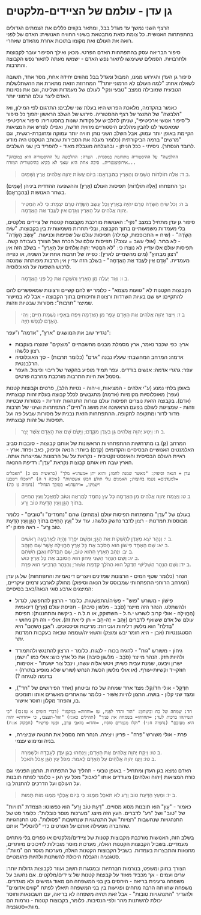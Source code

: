 # גן עדן - עולמם של הציידים-מלקטים

הרצף השני נמשך עד מגדל בבל, ומתאר בקווים כללים את הצמתים הגדולים בהתפתחות האנושית.
כל צומת כזאת מתבטאת בשינוי החוויה האנושית: האדם של לפני רואה את העולם ואת מקומו בתוכות אחרת מהאדם שאחרי.

סיפור הבריאה עסק בהתפתחות האדם הפרטי. מכאן ואילך הסיפור עובר לקבוצות ולתרבויות. הסמלים ששימשו לתאור נפש האדם - ישמשו מעתה לתאור נפש הקבוצה והתרבות.

סיפור גן העדן והגירוש ממנו, המבול ומגדל בבל מהווים יחידה אחת, מסר אחד, תשובה לשאלה אחת: "למה העולם לא הרמוני יותר?"
המחרוזת הזאת מתארת את ההשתלשלות הטבעית שמובילה ממצב "טבעי ונקי" לעולם של מעמדות ושליטה, וגם את נסיונות האדם ליצר עולם הרמוני יותר.

כאמור בהקדמה, מלאכת הפרוש היא בעלת שני שלבים: התרגום לפי המילון, ואז "הלבשה" של התוצר על רצף ההסטוריה.
פירוש של השלב הראשון יהפוך כל סיפור ל"סיפור אנושי ארכיטיפי", שניתן להלביש על נקודות שונות בהסטוריה: סיפור ארכיטיפי שמאפשר לנו להבין מהלכים היסטוריים מזווית חדשה, ואפילו לפרש את המציאות הקיימת באופן יותר עמוק.
אבל השלב השני נותן חוויה יותר עמוקה ומחוברת-רגשית, וגם "מרשים" ברמה הביקורתית (כלומר מעלה את הסבירות שכותב הטקסט היה מודע לרובד הנסתר).
ניסיתי - ככל הניתן - ובהצלחה מוגבלת מאוד - להפריד בין שני השלבים.

```history
"ההלבשה" על ההיסטוריה מתוחמת במסגרת. הערה: ההלבשה על ההיסטוריה היא במובהק אירופוצנטרית. סיבה אחת היא שאני לא בקיא בהיסטורית המזרח...
```


> ב ד: אֵלֶּה תוֹלְדוֹת הַשָּׁמַיִם וְהָאָרֶץ בְּ**הִ**בָּרְאָם:  בְּיוֹם עֲשׂוֹת יְהוָה אֱלֹהִים אֶרֶץ וְשָׁמָיִם.  

וכך התפתחו (אֵלֶּה תוֹלְדוֹת) תפיסות העולם (אָרֶץ) וההשפעה ההדדית ביניהן (שָּׁמַיִם) בשחר האנושות (בְּהִבָּרְאָם).

> ב ה: וְכֹל שִׂיחַ הַשָּׂדֶה טֶרֶם יִהְיֶה בָאָרֶץ וְכָל עֵשֶׂב הַשָּׂדֶה טֶרֶם יִצְמָח:  כִּי לֹא הִמְטִיר יְהוָה אֱלֹהִים עַל הָאָרֶץ וְאָדָם אַיִן לַעֲבֹד אֶת הָאֲדָמָה.  

סיפור גן עדן מתחיל במצב "נקי": האנושות מורכבת מקבוצות קטנות של ציידים מלקטים, בלי מעמדות משמעותיים בתוך הקבוצה, ובלי תחרות משמעותית בין בקבוצות.
"שִׂיחַ הַשָּׂדֶה" - (שיח = התכופפות, קמילה) תפיסות עולם של שפיפות וכניעות.
"עֵשֶׂב הַשָּׂדֶה" - לא ברור. (אולי עשב = עצב?) תפיסות עולם של הכרח ושל הצורך בעבודה קשה.
תפיסות עולם אלו עדיין לא נוצרו כי:
"לֹא הִמְטִיר יְהוָה אֱלֹהִים עַל הָאָרֶץ" - בשלב הזה אין "רצון מבחוץ" (מים מהשמיים לארץ): כפייה של תרבות אחת על השניה, או כפייה מעמדית.
"אָדָם אַיִן לַעֲבֹד אֶת הָאֲדָמָה" - בשלב הזה עדיין אין תרבות מפותחת שמנסה לרכוש השפעה על האוכלוסיה.

> ב ו: וְאֵד יַעֲלֶה מִן הָאָרֶץ וְהִשְׁקָה אֶת כָּל פְּנֵי הָאֲדָמָה.  

הקבוצות הקטנות לא "גוועות מצמא" - כלומר יש להם קשיים ורצונות שמאפשרים להם להתקיים: יש שם בעיות השרדות ורצונות וחיכוחים בתוך הקבוצה - אבל לא במישור שמיצר "תרבות": מסורות שבטיות וזהות.

> ב ז: וַיִּיצֶר יְהוָה אֱלֹהִים אֶת הָאָדָם עָפָר מִן הָאֲדָמָה וַיִּפַּח בְּאַפָּיו נִשְׁמַת חַיִּים; וַיְהִי הָאָדָם לְנֶפֶשׁ חַיָּה.  

נגדיר שוב את המושגים "ארץ", "אדמה" ו"עפר":

- ארץ: כפי שכבר נאמר, ארץ מסמלת מבנים מחשבתיים "מוצקים" שנוצרו בעקבות רצון כלשהו.
- אדמה: המרחב המחשבתי שעליו נבנה "אדם" (כלומר תרבות) - סך האוכלוסיה הרלבנטית.
- עפר: גרגרי אדמה: אנשים בודדים. עפר תמיד מופיע בהקשר של ריבוי ופיצול. העפר מסמל את היות התרבות מורכבת מהרבה פרטים.

באופן בלתי נמנע (ע"י אלהים - המציאות, ו-יהוה - נטיות הלב), פרטים וקבוצות קטנות (עפר) מאוכלוסיות מקומיות (אדמה) מתגבשים לכלל קבוצה בעלת זהות קבוצתית (אדם). בקבוצה הזאת נוצרים תפיסות עולם וצורות התנהגות יחודיות - מסורות שבטיות וזהות - שמציגות לעולם בפעם הראשונה את מושג ה"חיים": התפתחות ושינוי של תרבות מדור לדור ומתקופה לתקופה. ההתפתחות הזאת נבנית על מסורות שבעל פה ועל תפיסות של זהות קבוצתית.

> ב ח: וַיִּטַּע יְהוָה אֱלֹהִים גַּן בְּעֵדֶן מִקֶּדֶם; וַיָּשֶׂם שָׁם אֶת הָאָדָם אֲשֶׁר יָצָר.  

המרחב (גַּן) בו מתרחשות ההתפתחויות הראשונות של אותם קבוצות - סובבות סביב האלמנטים האנושיים הבסיסיים והקדומים (קֶּדֶם) ביותר: הנאה וסיפוק, כאב ופחד.
ארץ - ראיית העולם הבסיסית והאינסטינקטיבית - נקראת על של הרצונות שמייצרות אותה. הארץ שבה חיו אותם קבוצות נקראת "עֵדֶן": רדיפת ההנאה.

```lexical
עדן = הנאה וסיפוק: "מאשר שמנה לחמו; והוא יתן =מעדני= מלך" (בראשית מט כ) "האכלים =למעדנים= נשמו בחוצות; האמנים עלי תולע חבקו אשפתות" (איכה ד ה) "ויאכלו וישבעו וישמינו, =ויתעדנו= בטובך הגדול" (נחמיה ט כה)
```

> ב ט: וַיַּצְמַח יְהוָה אֱלֹהִים מִן הָאֲדָמָה כָּל עֵץ נֶחְמָד לְמַרְאֶה וְטוֹב לְמַאֲכָל וְעֵץ הַחַיִּים בְּתוֹךְ הַגָּן וְעֵץ הַדַּעַת טוֹב וָרָע.  

בעולם של "עֵדֶן" מתפתחות תפיסות עולם (צמחים) שהם "נחמדים" ו"טובים" - כלומר מבוססות חמדנות - רצון לדבר נחשק כלשהו.
עוד על "וְעֵץ הַחַיִּים בְּתוֹךְ הַגָּן וְעֵץ הַדַּעַת טוֹב וָרָע" - ראה פסוק י"ז.

> ב י: וְנָהָר יֹצֵא מֵעֵדֶן לְהַשְׁקוֹת אֶת הַגָּן; וּמִשָּׁם יִפָּרֵד וְהָיָה לְאַרְבָּעָה רָאשִׁים.  
> ב יא: שֵׁם הָאֶחָד פִּישׁוֹן הוּא הַסֹּבֵב אֵת כָּל אֶרֶץ הַחֲוִילָה אֲשֶׁר שָׁם הַזָּהָב.  
> ב יב: וּזֲהַב הָאָרֶץ הַהִוא טוֹב; שָׁם הַבְּדֹלַח וְאֶבֶן הַשֹּׁהַם.  
> ב יג: וְשֵׁם הַנָּהָר הַשֵּׁנִי גִּיחוֹן הוּא הַסּוֹבֵב אֵת כָּל אֶרֶץ כּוּשׁ.  
> ב יד: וְשֵׁם הַנָּהָר הַשְּׁלִישִׁי חִדֶּקֶל הוּא הַהֹלֵךְ קִדְמַת אַשּׁוּר; וְהַנָּהָר הָרְבִיעִי הוּא פְרָת.  

הנהר (כלומר שטף המים - הרצונות שמזינים ויוצרים דינאמיות והתפתחות) של גן עדן (המרחב הרוחני התפתחותי שמבוסס על הנאה וסיפוק) מחולק לארבע זרמים עיקריים, המיצגים ארבע סוגי הנאה/כאב בסיסיים:

- פִּישׁוֹן - משורש "פוש" - פְּשִׂיה/התפשׁטות. כלומר - הרצון להתפשט, לגדול ולהשתלט.
  הנהר הזה מייצר (סֹּבֵב - מלשון סיבה) - תפיסת עולם (אֶרֶץ) דינאמית (הַחֲוִילָה - אולי קרוב לשורש י.ח.ל - השתוקק, או ח.ל.ה - ביקשה והתחננות): תפיסת עולם של אדם ששואף לדברים (זָּהָב = זֶה-הָב = תן לי את זה).
  אולי - וזה רק ניחוש - "בְּדֹלַח" הוא מלשון דליחות ועכירות: מריבות וסיכסוכים. ו"אֶבֶן הַשֹּׁהַם" היא הסטגננטיות (אבן - היא חומר יבש ומוצק) והשאייה/שממה שבאה בעקבות חמדנות יתר.

- גִּיחוֹן - משורש "גוח" - להגיח בכוח - לנגוח. כלומר - הרצון להתנגש ולהתמודד ולהיות חזק.
  הנהר מייצר (סֹּבֵב - מלשון סיבה) את כל ארץ כוש:
  אולי כמו "וישמן ישרון ויבעט, שמנת עבית כשית; ויטש אלוה עשהו, וינבל צור ישעתו" - אטימות, חוזק-יד וקשיות-עורף.
  (או אולי מלשון הכשת הנחש (שורש שלא מופיע בתורה) - בדומה לנגיחה ?)

- חִדֶּקֶל - אולי חד/קל: מצד אחד שמחה של כח וביטחון (אחד הפירושים של "חד"), ומצד שני קלון - בושה.
  הרצון להיות אַשּׁוּר - כלומר שהאחרים מאשרים אותו ותומכים בו, והפחד מקלון וחוסר אישור.

```lexical
חד: שמחה של כח וביטחון: "הוד והדר לפניו, עז =וחדוה= במקמו" (דברי הימים א טז:כז) "כי תשיתהו ברכות לעד; =תחדהו= בשמחה את פניך" (תהילים כא:ז) "ואל-תעצבו, כי =חדות= יהוה היא מעזכם" (נחמיה ח:י) "וקלו מנמרים סוסיו, =וחדו= מזאבי ערב, ופשו פרשיו" (חבקוק א:ח)
```

- פרת - אולי משורש "פרה" - פריון ויצירה. הנהר הזה מסמל את ההנאה שביצירה, בניה ומימוש עצמי.

> ב טו: וַיִּקַּח יְהוָה אֱלֹהִים אֶת הָאָדָם; וַיַּנִּחֵהוּ בְגַן עֵדֶן לְעָבְדָהּ וּלְשָׁמְרָהּ.  
> ב טז: וַיְצַו יְהוָה אֱלֹהִים עַל הָאָדָם לֵאמֹר:  מִכֹּל עֵץ הַגָּן אָכֹל תֹּאכֵל.  

האדם נמצא בגן העדן ומתחיל - באופן טבעי - תהליך של התפתחות. הרצון הפנימי וגם כורח המציאות (יהוה ואלהים) מעודדים אותו "לאכול" מכל עץ הגן - כלומר לפתח תובנות על העולם ועל הדרכים להתנהל בו.

> ב יז: וּמֵעֵץ הַדַּעַת טוֹב וָרָע לֹא תֹאכַל מִמֶּנּוּ:  כִּי בְּיוֹם אֲכָלְךָ מִמֶּנּוּ מוֹת תָּמוּת.  

כאמור - "עֵץ" הוא תובנות מסוג מסויים.
"דַּעַת טוֹב וָרָע" הוא כפשוטו: הצמדת "תוויות" של "טוב" ושל "רע" לדברים.
העץ הזה מיצג "מערכות מוסר כובלות": כלומר סט של התנהגויות שנחשבות "רצויות" ושל התנהגויות שנחשבות "פסולות". סט התנהגויות שהחברה מפעילה אותם על הפרטים כדי "להסליל" אותם.

בשלב הזה, האנושות מורכבת מקבוצות קטנות של ציידים/מלקטים או כפרים בלי מתחים מעמדיים.
בשביל הקבוצות הקטנות האלה, מערכות מוסר מובילות לחיכוכים מיותרים, מחנאות והתבצרות בעמדות.
בשביל הקבוצות הקטנות האלה, מערכות מוסר הם "מוות": סטגנציה והגבלת היכולת להשתנות ולהיות פרגמטיים.

הצורך בחוק ומשפט, בנורמות חברתיות ובמסגרות חשוב ועוזר לקבוצות גדולות יותר: ערים ועמים - אך מכביד מאוד על קבוצות קטנות של ציידים/מלקטים.
אם נחשוב על משפחה גרעינית בריאה - היחסים בין בני המשפחה הם מאוד גמישים ולא מוגדרים. משפחה שחוותה הרבה מתחים ופגיעות בין בני המשפחה תיאלץ לפתח "קווים אדומים" ולהגדיר "התנהגויות טובות" - אבל זאת תהיה משפחה לא בריאה, עם חשבונאות וחוסר יכולת להשתנות מהר ולפי הנסיבות.
כלומר, בקבוצות קטנות - נורמות הם מוות=סטגנציה.


